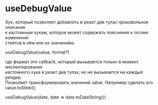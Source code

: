 # useDebugValue

Хук, который позволяет добавлять в реакт дев тулах произвольное описание  
к кастомным хукам, которое может содержать пояснения к логике изменений  
стейтов в нём или их значенийю  

useDebugValue(value, format?)  

где формат это callback, который вызывается только в момент инспектирования  
кастомного хука в реакт дев тулах, но не вызывается на каждый рендер.  
Позволяет трансформировать значений value. Например сделать его  
value.toStinb();  
  
useDebugValue(date, date => date.toDateString())  

